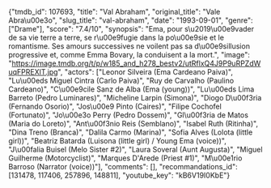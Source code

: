 {"tmdb_id": 107693, "title": "Val Abraham", "original_title": "Vale Abra\u00e3o", "slug_title": "val-abraham", "date": "1993-09-01", "genre": ["Drame"], "score": "7.4/10", "synopsis": "Ema, pour s\u2019\u00e9vader de sa vie terre a terre, se r\u00e9fugie dans la po\u00e9sie et le romantisme. Ses amours successives ne voilent pas sa d\u00e9sillusion progressive et, comme Emma Bovary, la conduisent a la mort.", "image": "https://image.tmdb.org/t/p/w185_and_h278_bestv2/utRflxQ4J9P9uRPZdWuqFPREXlT.jpg", "actors": ["Leonor Silveira (Ema Cardeano Paiva)", "Lu\u00eds Miguel Cintra (Carlo Paiva)", "Ruy de Carvalho (Paulino Cardeano)", "C\u00e9cile Sanz de Alba (Ema (young))", "Lu\u00eds Lima Barreto (Pedro Luminares)", "Micheline Larpin (Simona)", "Diogo D\u00f3ria (Fernando Osorio)", "Jos\u00e9 Pinto (Caires)", "Filipe Cochofel (Fortunato)", "Jo\u00e3o Perry (Pedro Dossem)", "Gl\u00f3ria de Matos (Maria do Loreto)", "Ant\u00f3nio Reis (Semblano)", "Isabel Ruth (Ritinha)", "Dina Treno (Branca)", "Dalila Carmo (Marina)", "Sofia Alves (Lolota (little girl))", "Beatriz Batarda (Luisona (little girl) / Young Ema (voice))", "J\u00falia Buisel (Melo Sister #2)", "Laura Soveral (Aunt Augusta)", "Miguel Guilherme (Motorcyclist)", "Marques D'Arede (Priest #1)", "M\u00e1rio Barroso (Narrator (voice))"], "comments": [], "recommandations_id": [131478, 117406, 257896, 148811], "youtube_key": "kB6V19I0KbE"}